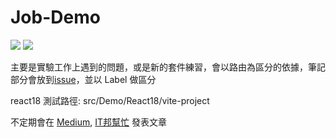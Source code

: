 # Job-Demo

<div>
  <img src="https://img.shields.io/badge/made%20by-janlin002-green" />
  <img src="https://img.shields.io/badge/project%20name-JOB--DEMO-blue" />
</div>

主要是實驗工作上遇到的問題，或是新的套件練習，會以路由為區分的依據，筆記部分會放到[issue](https://github.com/janlin002/Job-Demo/issues)，並以 Label 做區分

react18 測試路徑: src/Demo/React18/vite-project


不定期會在 [Medium](https://medium.com/@123davidbill), [IT邦幫忙](https://ithelp.ithome.com.tw/#_=_) 發表文章

